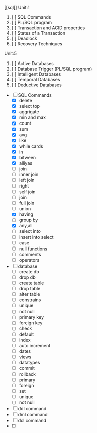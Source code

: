 [[sql]]
Unit:1
1. [ ] SQL Commands
2. [ ] PL/SQL program
3. [ ] Transaction and ACID properties
4. [ ] States of a Transaction
5. [ ] Deadlock
6. [ ] Recovery Techniques

Unit:5
1. [ ] Active Databases
2. [ ] Database Trigger (PL/SQL program)
3. [ ] Intelligent Databases
4. [ ] Temporal Databases
5. [ ] Deductive Databases

-  [ ] SQL Commands
	- [x] delete
	- [x] select top
	- [x] aggrigate
	- [x] min  and max
	- [x] count
	- [x] sum
	- [x] avg
	- [x] like
	- [x] while cards
	- [x] in
	- [x] bitween
	- [x] alliyas
	- [ ] join
	- [ ] inner join
	- [ ] left join
	- [ ] right
	- [ ] self join
	- [ ] join
	- [ ] full join
	- [ ] union
	- [x] having
	- [ ] group by
	- [x] any,all
	- [ ] select into
	- [ ] insert into select
	- [ ] case
	- [ ] null functions
	- [ ] comments
	- [ ] operators
- [ ] database
	- [ ] create db
	- [ ] drop db
	- [ ] create table
	- [ ] drop table
	- [ ] alter table
	- [ ] constrains
	- [ ] unique
	- [ ] not null
	- [ ] primary key
	- [ ] foreign key
	- [ ] check
	- [ ] default
	- [ ] index
	- [ ] auto increment
	- [ ] dates
	- [ ] views
	- [ ] datatypes
	- [ ] commit
	- [ ] rollback
	- [ ] primary
	- [ ] foreign
	- [ ] set 
	- [ ] unique
	- [ ] not null
- [ ] ddl command
- [ ] dml command
- [ ] dcl command
- [ ] 